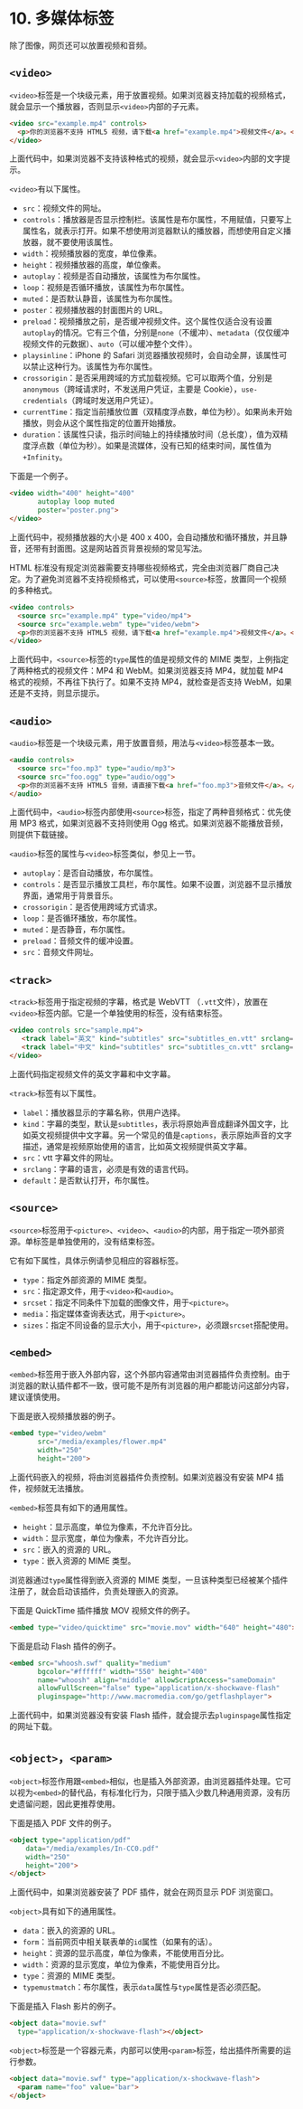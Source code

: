 # 10. 多媒体标签

除了图像，网页还可以放置视频和音频。

## `<video>`

`<video>`标签是一个块级元素，用于放置视频。如果浏览器支持加载的视频格式，就会显示一个播放器，否则显示`<video>`内部的子元素。

```html
<video src="example.mp4" controls>
  <p>你的浏览器不支持 HTML5 视频，请下载<a href="example.mp4">视频文件</a>。</p>
</video>
```

上面代码中，如果浏览器不支持该种格式的视频，就会显示`<video>`内部的文字提示。

`<video>`有以下属性。

- `src`：视频文件的网址。
- `controls`：播放器是否显示控制栏。该属性是布尔属性，不用赋值，只要写上属性名，就表示打开。如果不想使用浏览器默认的播放器，而想使用自定义播放器，就不要使用该属性。
- `width`：视频播放器的宽度，单位像素。
- `height`：视频播放器的高度，单位像素。
- `autoplay`：视频是否自动播放，该属性为布尔属性。
- `loop`：视频是否循环播放，该属性为布尔属性。
- `muted`：是否默认静音，该属性为布尔属性。
- `poster`：视频播放器的封面图片的 URL。
- `preload`：视频播放之前，是否缓冲视频文件。这个属性仅适合没有设置`autoplay`的情况。它有三个值，分别是`none`（不缓冲）、`metadata`（仅仅缓冲视频文件的元数据）、`auto`（可以缓冲整个文件）。
- `playsinline`：iPhone 的 Safari 浏览器播放视频时，会自动全屏，该属性可以禁止这种行为。该属性为布尔属性。
- `crossorigin`：是否采用跨域的方式加载视频。它可以取两个值，分别是`anonymous`（跨域请求时，不发送用户凭证，主要是 Cookie），`use-credentials`（跨域时发送用户凭证）。
- `currentTime`：指定当前播放位置（双精度浮点数，单位为秒）。如果尚未开始播放，则会从这个属性指定的位置开始播放。
- `duration`：该属性只读，指示时间轴上的持续播放时间（总长度），值为双精度浮点数（单位为秒）。如果是流媒体，没有已知的结束时间，属性值为`+Infinity`。

下面是一个例子。

```html
<video width="400" height="400"
       autoplay loop muted
       poster="poster.png">
</video>
```

上面代码中，视频播放器的大小是 400 x 400，会自动播放和循环播放，并且静音，还带有封面图。这是网站首页背景视频的常见写法。

HTML 标准没有规定浏览器需要支持哪些视频格式，完全由浏览器厂商自己决定。为了避免浏览器不支持视频格式，可以使用`<source>`标签，放置同一个视频的多种格式。

```html
<video controls>
  <source src="example.mp4" type="video/mp4">
  <source src="example.webm" type="video/webm">
  <p>你的浏览器不支持 HTML5 视频，请下载<a href="example.mp4">视频文件</a>。</p>
</video>
```

上面代码中，`<source>`标签的`type`属性的值是视频文件的 MIME 类型，上例指定了两种格式的视频文件：MP4 和 WebM。如果浏览器支持 MP4，就加载 MP4 格式的视频，不再往下执行了。如果不支持 MP4，就检查是否支持 WebM，如果还是不支持，则显示提示。

## `<audio>`

`<audio>`标签是一个块级元素，用于放置音频，用法与`<video>`标签基本一致。

```html
<audio controls>
  <source src="foo.mp3" type="audio/mp3">
  <source src="foo.ogg" type="audio/ogg">
  <p>你的浏览器不支持 HTML5 音频，请直接下载<a href="foo.mp3">音频文件</a>。</p>
</audio>
```

上面代码中，`<audio>`标签内部使用`<source>`标签，指定了两种音频格式：优先使用 MP3 格式，如果浏览器不支持则使用 Ogg 格式。如果浏览器不能播放音频，则提供下载链接。

`<audio>`标签的属性与`<video>`标签类似，参见上一节。

- `autoplay`：是否自动播放，布尔属性。
- `controls`：是否显示播放工具栏，布尔属性。如果不设置，浏览器不显示播放界面，通常用于背景音乐。
- `crossorigin`：是否使用跨域方式请求。
- `loop`：是否循环播放，布尔属性。
- `muted`：是否静音，布尔属性。
- `preload`：音频文件的缓冲设置。
- `src`：音频文件网址。

## `<track>`

`<track>`标签用于指定视频的字幕，格式是 WebVTT （`.vtt`文件），放置在`<video>`标签内部。它是一个单独使用的标签，没有结束标签。

```html
<video controls src="sample.mp4">
   <track label="英文" kind="subtitles" src="subtitles_en.vtt" srclang="en">
   <track label="中文" kind="subtitles" src="subtitles_cn.vtt" srclang="cn" default>
</video>
```

上面代码指定视频文件的英文字幕和中文字幕。

`<track>`标签有以下属性。

- `label`：播放器显示的字幕名称，供用户选择。
- `kind`：字幕的类型，默认是`subtitles`，表示将原始声音成翻译外国文字，比如英文视频提供中文字幕。另一个常见的值是`captions`，表示原始声音的文字描述，通常是视频原始使用的语言，比如英文视频提供英文字幕。
- `src`：vtt 字幕文件的网址。
- `srclang`：字幕的语言，必须是有效的语言代码。
- `default`：是否默认打开，布尔属性。

## `<source>`

`<source>`标签用于`<picture>`、`<video>`、`<audio>`的内部，用于指定一项外部资源。单标签是单独使用的，没有结束标签。

它有如下属性，具体示例请参见相应的容器标签。

- `type`：指定外部资源的 MIME 类型。
- `src`：指定源文件，用于`<video>`和`<audio>`。
- `srcset`：指定不同条件下加载的图像文件，用于`<picture>`。
- `media`：指定媒体查询表达式，用于`<picture>`。
- `sizes`：指定不同设备的显示大小，用于`<picture>`，必须跟`srcset`搭配使用。

## `<embed>`

`<embed>`标签用于嵌入外部内容，这个外部内容通常由浏览器插件负责控制。由于浏览器的默认插件都不一致，很可能不是所有浏览器的用户都能访问这部分内容，建议谨慎使用。

下面是嵌入视频播放器的例子。

```html
<embed type="video/webm"
       src="/media/examples/flower.mp4"
       width="250"
       height="200">
```

上面代码嵌入的视频，将由浏览器插件负责控制。如果浏览器没有安装 MP4 插件，视频就无法播放。

`<embed>`标签具有如下的通用属性。

- `height`：显示高度，单位为像素，不允许百分比。
- `width`：显示宽度，单位为像素，不允许百分比。
- `src`：嵌入的资源的 URL。
- `type`：嵌入资源的 MIME 类型。

浏览器通过`type`属性得到嵌入资源的 MIME 类型，一旦该种类型已经被某个插件注册了，就会启动该插件，负责处理嵌入的资源。

下面是 QuickTime 插件播放 MOV 视频文件的例子。

```html
<embed type="video/quicktime" src="movie.mov" width="640" height="480">
```

下面是启动 Flash 插件的例子。

```html
<embed src="whoosh.swf" quality="medium"
       bgcolor="#ffffff" width="550" height="400"
       name="whoosh" align="middle" allowScriptAccess="sameDomain"
       allowFullScreen="false" type="application/x-shockwave-flash"
       pluginspage="http://www.macromedia.com/go/getflashplayer">
```

上面代码中，如果浏览器没有安装 Flash 插件，就会提示去`pluginspage`属性指定的网址下载。

## `<object>`，`<param>`

`<object>`标签作用跟`<embed>`相似，也是插入外部资源，由浏览器插件处理。它可以视为`<embed>`的替代品，有标准化行为，只限于插入少数几种通用资源，没有历史遗留问题，因此更推荐使用。

下面是插入 PDF 文件的例子。

```html
<object type="application/pdf"
    data="/media/examples/In-CC0.pdf"
    width="250"
    height="200">
</object>
```

上面代码中，如果浏览器安装了 PDF 插件，就会在网页显示 PDF 浏览窗口。

`<object>`具有如下的通用属性。

- `data`：嵌入的资源的 URL。
- `form`：当前网页中相关联表单的`id`属性（如果有的话）。
- `height`：资源的显示高度，单位为像素，不能使用百分比。
- `width`：资源的显示宽度，单位为像素，不能使用百分比。
- `type`：资源的 MIME 类型。
- `typemustmatch`：布尔属性，表示`data`属性与`type`属性是否必须匹配。

下面是插入 Flash 影片的例子。

```html
<object data="movie.swf"
  type="application/x-shockwave-flash"></object>
```

`<object>`标签是一个容器元素，内部可以使用`<param>`标签，给出插件所需要的运行参数。

```html
<object data="movie.swf" type="application/x-shockwave-flash">
  <param name="foo" value="bar">
</object>
```

